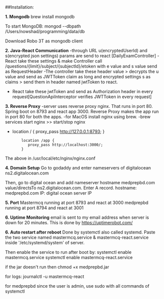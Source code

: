 ##Installation:

**1. Mongodb**
brew install mongodb

To start MongoDB:
mongod --dbpath /Users/nowshad/programming/data/db

Download Robo 3T as mongodb client

**2. Java-React Communication**
-through URL u(encryptedUserId) and s(encrypted json settings) params are send to react [DailyExamController]
-React take these settings & make Controller call /questions/{limit}/subject/{subjectId}/etoken with e value and s value send as RequestHeader
-The controller take these header value > decrypts the u value and send as JWTToken claim as long and encrypted settings s as claims > send them in header
named jwtToken to react.
- React take these jwtToken and send as Authorization header in every request[QuestionApiInterceptor verifies JWTToken in every request]

**3. Reverse Proxy**
-server uses reverse proxy nginx. That runs in port 80. Spring boot on 8793 and react app 3000.
Reverse Proxy makes the app run in port 80 for both the apps.
-for MacOS install nginx using brew.
-brew services start nginx >> start/stop nginx
- location / {
             proxy_pass http://127.0.0.1:8793;
          }
 
          location /app {
             proxy_pass http://localhost:3000/;
          }
The above in /usr/local/etc/nginx/nginx.conf


**4. Domain Setup**
Go to godaddy and enter nameservers of digitalocean ns2.digitalocean.com

Then, go to digital ocean and add nameserver hostname medprepbd.com value/directsTo ns2.digitalocean.com.
Enter A record. hostname: medprepbd.com IP: digital ocean server IP


**5. Port**
Mastermcq running at port 8793 and react at 3000
medprepbd running at port 8794 and react at 3001

**6. Uptime Monitoring**
email is sent to my email address when server is down for 20 minutes. This is done by 
https://uptimerobot.com/

**6. Auto restart after reboot**
Done by systemctl also called systemd. Paste the two service named mastermcq.service & mastermcq-react.service 
inside '/etc/systemd/system' of server.

Then enable the service to run after boot by:
systemctl enable mastermcq.service
systemctl enable mastermcq-react.service

if the jar doesn't run then 
chmod +x medprepbd.jar

for logs: 
journalctl -u mastermcq-react

for medprepbd since the user is admin, use sudo with all commands of systemctl
